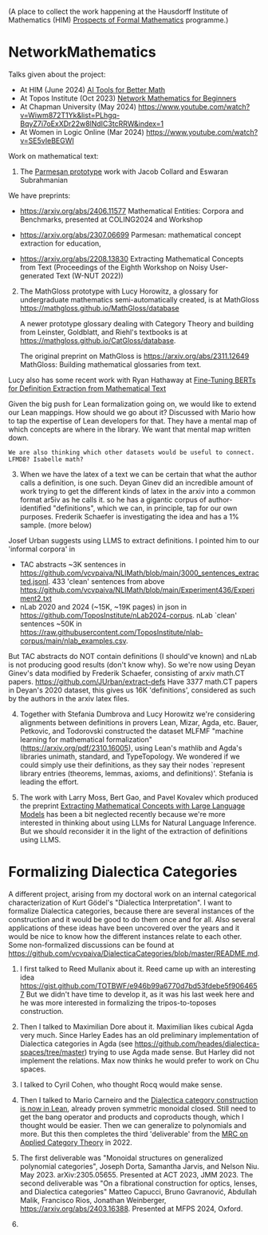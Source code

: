 (A place to collect the work happening at the Hausdorff Institute of Mathematics (HIM)
[Prospects of Formal Mathematics](https://www.mathematics.uni-bonn.de/him/programs/current-trimester-program/him-trimester-program-prospects-of-formal-mathematics)
programme.)

# NetworkMathematics

Talks given about the project:
* At HIM (June 2024) [AI Tools for Better Math](https://www.youtube.com/watch?v=C7NBGlJb2DQ&list=PLul8LCT3AJqQgcJYiC0CycjFLcrhM2fRg&index=4)
* At Topos Institute (Oct 2023) [Network Mathematics for Beginners](https://www.youtube.com/watch?v=DAuB6F90KtQ) 
* At Chapman University (May 2024) https://www.youtube.com/watch?v=Wiwm872T1Yk&list=PLhgq-BqyZ7i7oExXDr22w8lNdIC3tcRRW&index=1 
* At Women in Logic Online (Mar 2024) https://www.youtube.com/watch?v=SE5vIeBEGWI 

Work on mathematical text:

1. The [Parmesan prototype](http://www.jacobcollard.com/parmesan2/) work with Jacob Collard and Eswaran Subrahmanian
    
We have preprints:
* https://arxiv.org/abs/2406.11577 Mathematical Entities: Corpora and Benchmarks, presented at COLING2024 and Workshop

* https://arxiv.org/abs/2307.06699 Parmesan: mathematical concept extraction for education, 

* https://arxiv.org/abs/2208.13830 Extracting Mathematical Concepts from Text (Proceedings of the Eighth Workshop on Noisy User-generated Text (W-NUT 2022))

2. The MathGloss prototype with Lucy Horowitz, a glossary for undergraduate mathematics semi-automatically created, is at MathGloss https://mathgloss.github.io/MathGloss/database
   
   A newer prototype glossary dealing with Category Theory and building from Leinster, Goldblatt, and Riehl's textbooks is at https://mathgloss.github.io/CatGloss/database.
    
   The original preprint on MathGloss is https://arxiv.org/abs/2311.12649 MathGloss: Building mathematical glossaries from text.

Lucy also has some recent work with Ryan Hathaway at [Fine-Tuning BERTs for Definition Extraction from Mathematical Text](https://arxiv.org/abs/2406.13827)

Given the big push for Lean formalization going on, we would like to extend our Lean mappings. How should we go about it? Discussed with Mario how to tap the expertise of Lean developers for that. They have a mental map of which concepts are where in the library. We want that mental map written down.
    
    We are also thinking which other datasets would be useful to connect. LFMDB? Isabelle math? 


3. When we have the latex of a text we can be certain that what the author calls a definition, is one such. Deyan Ginev did an incredible amount of work trying to get the different kinds of latex in the arxiv into a common format ar5iv as he calls it. so he has a gigantic corpus of author-identified "definitions", which we can, in principle, tap for our own purposes.
Frederik Schaefer is investigating the idea and has a 1% sample. (more below)

 Josef Urban suggests  using LLMS to extract definitions. I pointed him to our 'informal corpora' in
* TAC abstracts ~3K sentences in
https://github.com/vcvpaiva/NLIMath/blob/main/3000_sentences_extracted.jsonl. 433 'clean' sentences from above
https://github.com/vcvpaiva/NLIMath/blob/main/Experiment436/Experiment2.txt
* nLab 2020 and 2024 (~15K, ~19K pages) in json in
https://github.com/ToposInstitute/nLab2024-corpus. nLab `clean' sentences ~50K in
https://raw.githubusercontent.com/ToposInstitute/nlab-corpus/main/nlab_examples.csv.

But TAC abstracts do NOT contain definitions (I should've known) and nLab is not producing good results (don't know why). 
So we're now using Deyan Ginev's data modified by Frederik Schaefer,  consisting of arxiv math.CT papers. https://github.com/JUrban/extract-defs
Have 3377 math.CT papers in Deyan's 2020 dataset, this gives us 16K 'definitions', considered as such by the authors in the arxiv latex files.

4. Together with Stefania Dumbrova and Lucy Horowitz we're considering alignments between definitions in provers Lean, Mizar, Agda, etc. Bauer, Petkovic, and Todorovski constructed the dataset MLFMF "machine learning for mathematical formalization" (https://arxiv.org/pdf/2310.16005), using Lean's mathlib and Agda's libraries unimath, standard, and TypeTopology. We wondered if we could simply use their definitions, as they say their nodes `represent library entries (theorems, lemmas, axioms, and definitions)'. Stefania is leading the effort.

 5. The work with Larry Moss, Bert Gao, and Pavel Kovalev which produced the preprint [Extracting Mathematical Concepts with Large Language Models](https://arxiv.org/abs/2309.00642) has been a bit neglected recently because we're more interested in thinking about using LLMs for Natural Language Inference. But we should reconsider it in the light of the extraction of definitions using LLMS.  
   
# Formalizing Dialectica Categories

A different project, arising from my doctoral work on an internal categorical characterization of Kurt Gödel's "Dialectica Interpretation". 
I want to formalize Dialectica categories, because there are several instances of the construction and it would be good to do them once and for all.
Also several applications of these ideas have been uncovered over the years and it would be nice to know how the different instances relate to each other.
Some non-formalized discussions can be found at https://github.com/vcvpaiva/DialecticaCategories/blob/master/README.md.

1. I first talked  to Reed Mullanix about it. Reed came up with an interesting idea https://gist.github.com/TOTBWF/e946b99a6770d7bd53fdebe5f9064657
   But  we didn't have time to develop it, as it was his last week here and he was more interested in formalizing the tripos-to-toposes construction.

2. Then I talked to Maximilian Dore about it. Maximilian likes cubical Agda very much.
   Since Harley Eades has an old preliminary implementation of Dialectica categories in Agda (see https://github.com/heades/dialectica-spaces/tree/master) trying to use Agda made sense.
   But Harley did not implement the relations. Max now thinks he would prefer to work on Chu spaces.

3. I talked to Cyril Cohen, who thought Rocq  would make sense.

4. Then I talked to Mario Carneiro and the [Dialectica category construction is now in Lean](https://github.com/leanprover-community/mathlib4/pull/14274/files), already proven symmetric monoidal closed. Still need to get the bang operator and products and coproducts though, which I thought would be easier. Then we can generalize to polynomials and more. But this then completes the third 'deliverable' from the [MRC on Applied Category Theory](https://www.ams.org/programs/research-communities/2022MRC-Categories) in 2022.

5. The first deliverable was   "Monoidal structures on generalized polynomial categories", Joseph Dorta, Samantha Jarvis, and Nelson Niu. May 2023. arXiv:2305.05655. Presented at ACT 2023, JMM 2023.
   The second deliverable was "On a fibrational construction for optics, lenses, and Dialectica categories"
Matteo Capucci, Bruno Gavranović, Abdullah Malik, Francisco Rios, Jonathan Weinberger, https://arxiv.org/abs/2403.16388. Presented at MFPS 2024, Oxford.

6.  
   

